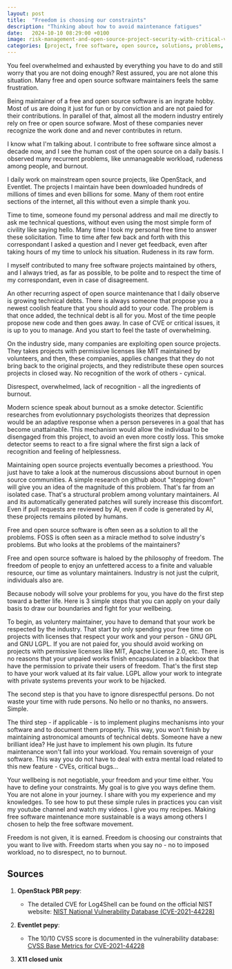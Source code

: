 ```yaml
---
layout: post
title:  "Freedom is choosing our constraints"
description: "Thinking about how to avoid maintenance fatigues"
date:   2024-10-10 08:29:00 +0100
image: risk-management-and-open-source-project-security-with-critical-vulnerability.png
categories: [project, free software, open source, solutions, problems, burnout, freedom]
---
```

You feel overwhelmed and exhausted by everything you have to do and still worry that you are not doing enough?
Rest assured, you are not alone this situation. Many free and open source software maintainers feels the same
frustration.

Being maintainer of a free and open source software is an ingrate hobby. Most of us are doing it just for fun
or by conviction and are not paied for their contributions. In parallel of that, almost all the modern
industry entirely rely on free or open source sofware. Most of these companies never recognize the work done
and and never contributes in return.

I know what I'm talking about. I contribute to free software since almost a decade now, and I see the human
cost of the open source on a daily basis. I observed many recurrent problems, like unmanageable workload,
rudeness among people, and burnout.

I daily work on mainstream open source projects, like OpenStack, and Eventlet. The projects I maintain have
been downloaded hundreds of millions of times and even billions for some. Many of them root entire sections
of the internet, all this without even a simple thank you.

Time to time, someone found my personal address and mail me directly to ask me technical questions, without
even using the most simple form of civility like saying hello. Many time I took my personal free time to
answer these solicitation. Time to time after few back and forth with this correspondant I asked a question
and I never get feedback, even after taking hours of my time to unlock his situation. Rudeness in its raw form.

I myself contributed to many free software projects maintained by others, and I always tried, as far as
possible, to be polite and to respect the time of my correspondant, even in case of disagreement.

An other recurring aspect of open source maintenance that I daily observe is growing technical debts. There
is always someone that propose you a newest coolish feature that you should add to your code. The problem
is that once added, the technical debt is all for you. Most of the time people propose new code and then
goes away. In case of CVE or critical issues, it is up to you to manage. And you start to feel the taste of
overwhelming.

On the industry side, many companies are exploiting open source projects. They takes projects with
permissive licenses like MIT maintained by volunteers, and then, these companies, applies changes that they do
not bring back to the original projects, and they redistribute these open sources projects in closed way.
No recognition of the work of others - cynical.

Disrespect, overwhelmed, lack of recognition - all the ingredients of burnout.

Modern science speak about burnout as a smoke detector. Scientific researches from evolutionnary psychologists
theorizes that depression would be an adaptive response when a person perseveres in a goal that has become
unattainable. This mechanism would allow the individual to be disengaged from this project, to avoid an even
more costly loss. This smoke detector seems to react to a fire signal where the first sign a lack of
recognition and feeling of helplessness.

Maintaining open source projects eventually becomes a priesthood. You just have to take a look at the numerous
discussions about burnout in open source communities. A simple research on github about "stepping down" will
give you an idea of the magnitude of this problem. That's far from an isolated case. That's a structural
problem among voluntary maintainers. AI and its automatically generated patches will surely increase this
discomfort. Even if pull requests are reviewed by AI, even if code is generated by AI, these projects remains
piloted by humans.

Free and open source software is often seen as a solution to all the problems. FOSS is often seen as a miracle
method to solve industry's problems. But who looks at the problems of the maintainers?

Free and open source software is haloed by the philosophy of freedom. The freedom of people to enjoy an
unfettered access to a finite and valuable resource, our time as voluntary maintainers. Industry is not just
the culprit, individuals also are.

Because nobody will solve your problems for you, you have do the first step toward a better life. Here
is 3 simple steps that you can apply on your daily basis to draw our boundaries and fight for your wellbeing.

To begin, as voluntery maintainer, you have to demand that your work be respected by the industry. That start
by only spending your free time on projects with licenses that respect your work and your person - GNU GPL and
GNU LGPL. If you are not paied for, you should avoid working on projects with permissive licenses like MIT, Apache
License 2.0, etc. There is no reasons that your unpaied works finish encapsulated in a blackbox that
have the permission to private their users of freedom. That's the first step to have your work valued
at its fair value. LGPL allow your work to integrate with private systems prevents your work to be
hijacked.

The second step is that you have to ignore disrespectful persons. Do not waste your time with rude persons.
No hello or no thanks, no answers. Simple.

The third step - if applicable - is to implement plugins mechanisms into your software and to document them
properly. This way, you won't finish by maintaining astronomical amounts of technical debts.
Someone have a new brilliant idea? He just have to implement his own plugin. Its future maintenance
won't fall into your workload. You remain sovereign of your software. This way you do not have to deal
with extra mental load related to this new feature - CVEs, critical bugs...

Your wellbeing is not negotiable, your freedom and your time either. You have to define your constraints.
My goal is to give you ways define them. You are not alone in your journey. I share with
you my experience and my knowledges. To see how to put these simple rules in practices you can visit
my youtube channel and watch my videos. I give you my recipes. Making free software maintenance more
sustainable is a ways among others I chosen to help the free software movement.

Freedom is not given, it is earned. Freedom is choosing our constraints that you want to live with.
Freedom starts when you say no - no to imposed workload, no to disrespect, no to burnout.

## Sources

1. **OpenStack PBR pepy**:
   - The detailed CVE for Log4Shell can be found on the official NIST website:
   [NIST National Vulnerability Database (CVE-2021-44228)](https://nvd.nist.gov/vuln/detail/CVE-2021-44228)

2. **Eventlet pepy**:
   - The 10/10 CVSS score is documented in the vulnerability database:
   [CVSS Base Metrics for CVE-2021-44228](https://nvd.nist.gov/vuln-metrics/cvss/v3-calculator?name=CVE-2021-44228)

3. **X11 closed unix**
